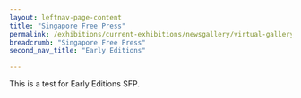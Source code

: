 ```yaml
---
layout: leftnav-page-content
title: "Singapore Free Press"
permalink: /exhibitions/current-exhibitions/newsgallery/virtual-gallery/early-editions/sfp/
breadcrumb: "Singapore Free Press"
second_nav_title: "Early Editions"

---
```


This is a test for Early Editions SFP.